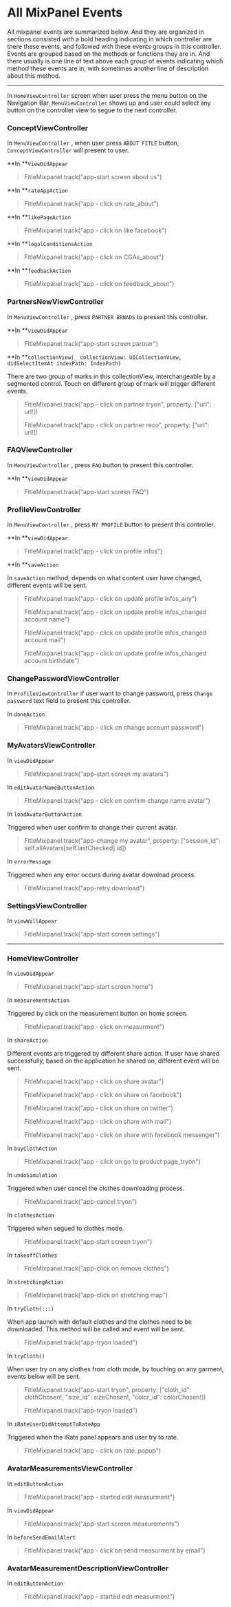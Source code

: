 # All MixPanel Events

All mixpanel events are summarized below. And they are organized in sections consisted with a bold heading indicating in which controller are there these events, and followed with these events groups in this controller. Events are grouped based on the methods or functions they are in. And there usually is one line of text above each group of events indicating which method these events are in, with sometimes another line of description about this method.

---

In `HomeViewController` screen when user press the menu button on the Navigation Bar, `MenuViewController` shows up and user could select any button on the controller view to segue to the next controller.

### ConceptViewController

In `MenuViewController` , when user press `ABOUT FITLE` button, `ConceptViewController` will present to user.

**In **`ViewDidAppear`

> FitleMixpanel.track\("app-start screen about us"\)

**In **`rateAppAction`

> FitleMixpanel.track\("app - click on rate\_about"\)

**In **`likePageAction`

> FitleMixpanel.track\("app - click on like facebook"\)

**In **`legalConditionsAction`

> FitleMixpanel.track\("app - click on CGAs\_about"\)

**In **`feedbackAction`

> FitleMixpanel.track\("app - click on feedback\_about"\)

### PartnersNewViewController

In `MenuViewController` , press `PARTNER BRNADS` to present this controller.

**In **`viewDidAppear`

> FitleMixpanel.track\("app-start screen partner"\)

**In **`collectionView(_ collectionView: UICollectionView, didSelectItemAt indexPath: IndexPath)`

There are two group of marks in this collectionView, interchangeable by a segmented control. Touch on different group of mark will trigger different events.

> FitleMixpanel.track\("app - click on partner tryon", property:  \["url": url!\]\)
>
> FitleMixpanel.track\("app - click on partner reco", property:  \["url": url!\]\)

### FAQViewController

In `MenuViewController` , press `FAQ` button to present this controller.

**In **`viewDidAppear`

> FitleMixpanel.track\("app-start screen FAQ"\)

### ProfileViewController

In `MenuViewController` , press `MY PROFILE` button to present this controller.

**In **`viewDidAppear`

> FitleMixpanel.track\("app - click on profile infos"\)

**In **`saveAction`

In `saveAction` method, depends on what content user have changed, different events will be sent.

> FitleMixpanel.track\("app - click on update profile infos\_any"\)
>
> FitleMixpanel.track\("app - click on update profile infos\_changed account name"\)
>
> FitleMixpanel.track\("app - click on update profile infos\_changed account mail"\)
>
> FitleMixpanel.track\("app - click on update profile infos\_changed account birthdate"\)

### ChangePasswordViewController

In `ProfileViewController` if user want to change password,  press `Change password` text field to present this controller.

In `doneAction`

> FitleMixpanel.track\("app - click on change account password"\)

### MyAvatarsViewController

In `viewDidAppear`

> FitleMixpanel.track\("app-start screen my avatars"\)

In `editAvatarNameButtonAction`

> FitleMixpanel.track\("app - click on confirm change name avatar"\)

In `loadAvatarButtonAction`

Triggered when user confirm to change their current avatar.

> FitleMixpanel.track\("app-change my avatar", property: \["session\_id": self.allAvatars\[self.lastChecked\].id\]\)

In `errorMessage`

Triggered when any error occurs during avatar download process.

> FitleMixpanel.track\("app-retry download"\)

### SettingsViewController

In `viewWillAppear`

> FitleMixpanel.track\("app-start screen settings"\)

---

### HomeViewController

In `viewDidAppear`

> FitleMixpanel.track\("app-start screen home"\)

In `measurementsAction`

Triggered by click on the measurement button on home screen.

> FitleMixpanel.track\("app - click on measurment"\)

In `shareAction`

Different events are triggered by different share action. If user have shared successfully,  based on the application he shared on, different event will be sent.

> FitleMixpanel.track\("app - click on share avatar"\)
>
> FitleMixpanel.track\("app - click on share on facebook"\)
>
> FitleMixpanel.track\("app - click on share on twitter"\)
>
> FitleMixpanel.track\("app - click on share with mail"\)
>
> FitleMixpanel.track\("app - click on share with facebook messenger"\)

In `buyClothAction`

> FitleMixpanel.track\("app - click on go to product page\_tryon"\)

In `undoSimulation`

Triggered when user cancel the clothes downloading process.

> FitleMixpanel.track\("app-cancel tryon"\)

In `clothesAction`

Triggered when segued to clothes mode.

> FitleMixpanel.track\("app-start screen tryon"\)

In `takeoffClothes`

> FitleMixpanel.track\("app-click on remove clothes"\)

In `stretchingAction`

> FitleMixpanel.track\("app-click on stretching map"\)

In `tryCloth(:::)`

When app launch with default clothes and the clothes need to be downloaded. This method will be called and event will be sent.

> FitleMixpanel.track\("app-tryon loaded"\)

In `tryCloth()`

When user try on any clothes from cloth mode, by touching on any garment, events below will be sent.

> FitleMixpanel.track\("app-start tryon", property: \["cloth\_id": clothChosen!, "size\_id": sizeChosen!, "color\_id": colorChosen!\]\)
>
> FitleMixpanel.track\("app-tryon loaded"\)

In `iRateUserDidAttemptToRateApp`

Triggered when the iRate panel appears and user try to rate.

> FitleMixpanel.track\("app - click on rate\_popup"\)

### AvatarMeasurementsViewController

In `editButtonAction`

> FitleMixpanel.track\("app - started edit measurment"\)

In `viewDidAppear`

> FitleMixpanel.track\("app-start screen measurements"\)

In `beforeSendEmailAlert`

> FitleMixpanel.track\("app - click on send measurment by email"\)

### AvatarMeasurementDescriptionViewController

In `editButtonAction`

> FitleMixpanel.track\("app - started edit measurment"\)



